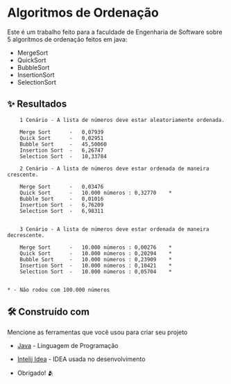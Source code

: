 # Algoritmos de Ordenação

Este é um trabalho feito para a faculdade de Engenharia de Software sobre 5 algorítmos de ordenação feitos em java:

- MergeSort
- QuickSort
- BubbleSort
- InsertionSort
- SelectionSort

## ✨ Resultados

        1 Cenário - A lista de números deve estar aleatoriamente ordenada.

        Merge Sort      -   0,07939
        Quick Sort      -   0,02951
        Bubble Sort     -   45,50060
        Insertion Sort  -   6,26747
        Selection Sort  -   10,33784

        2 Cenário - A lista de números deve estar ordenada de maneira crescente.

        Merge Sort      -   0,03476
        Quick Sort      -   10.000 números : 0,32770    *
        Bubble Sort     -   0,01016
        Insertion Sort  -   6,76209
        Selection Sort  -   6,98311


        3 Cenário - A lista de números deve estar ordenada de maneira decrescente.

        Merge Sort      -   10.000 números : 0,00276    *
        Quick Sort      -   10.000 números : 0,20294    *
        Bubble Sort     -   10.000 números : 0,23909    *
        Insertion Sort  -   10.000 números : 0,10421    *
        Selection Sort  -   10.000 números : 0,05704    *

                                                                          * - Não rodou com 100.000 números

## 🛠️ Construído com

Mencione as ferramentas que você usou para criar seu projeto

* [Java](https://www.java.com/pt-BR/) - Linguagem de Programação
* [Intelij Idea](https://www.jetbrains.com/idea/) - IDEA usada no desenvolvimento



* Obrigado! 🫂
